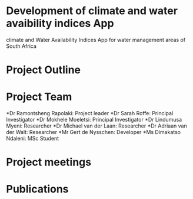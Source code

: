 # Development of climate and water avaibility indices App
climate and Water Availability Indices App for water management areas of South Africa
# Project Outline

# Project Team
*Dr Ramontsheng Rapolaki: Project leader
*Dr Sarah Roffe: Principal Investigator
*Dr Mokhele Moeletsi: Principal Investigator
*Dr Lindumusa Myeni: Researcher
*Dr Michael van der Laan: Researcher
*Dr Adriaan van der Walt: Researcher
*Mr Gert de Nysschen: Developer
*Ms Dimakatso Ndaleni: MSc Student

# Project meetings

# Publications
